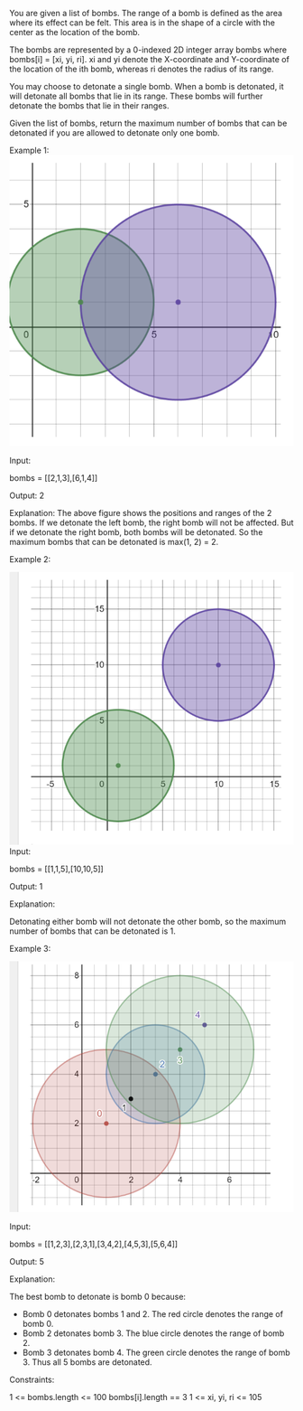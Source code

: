 You are given a list of bombs. The range of a bomb is defined as the area where its effect can be felt. This area is in the shape of a circle with the center as the location of the bomb.

The bombs are represented by a 0-indexed 2D integer array bombs where bombs[i] = [xi, yi, ri]. xi and yi denote the X-coordinate and Y-coordinate of the location of the ith bomb, whereas ri denotes the radius of its range.

You may choose to detonate a single bomb. When a bomb is detonated, it will detonate all bombs that lie in its range. These bombs will further detonate the bombs that lie in their ranges.

Given the list of bombs, return the maximum number of bombs that can be detonated if you are allowed to detonate only one bomb.



Example 1:
![Image](img1CPC.png)

Input: 

bombs = [[2,1,3],[6,1,4]]

Output: 2

Explanation:
The above figure shows the positions and ranges of the 2 bombs.
If we detonate the left bomb, the right bomb will not be affected.
But if we detonate the right bomb, both bombs will be detonated.
So the maximum bombs that can be detonated is max(1, 2) = 2.

Example 2:

![img.png](example2CPC.png)
Input: 

bombs = [[1,1,5],[10,10,5]]

Output: 1

Explanation:

Detonating either bomb will not detonate the other bomb, so the maximum number of bombs that can be detonated is 1.

Example 3:

![img.png](example3CPC.png)

Input: 

bombs = [[1,2,3],[2,3,1],[3,4,2],[4,5,3],[5,6,4]]

Output: 5

Explanation:

The best bomb to detonate is bomb 0 because:
- Bomb 0 detonates bombs 1 and 2. The red circle denotes the range of bomb 0.
- Bomb 2 detonates bomb 3. The blue circle denotes the range of bomb 2.
- Bomb 3 detonates bomb 4. The green circle denotes the range of bomb 3.
  Thus all 5 bombs are detonated.


Constraints:

1 <= bombs.length <= 100
bombs[i].length == 3
1 <= xi, yi, ri <= 105